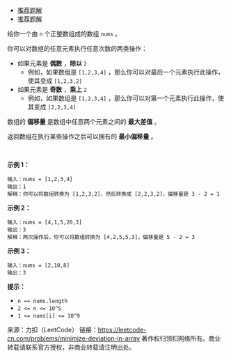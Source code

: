 * [推荐题解](https://leetcode-cn.com/problems/minimize-deviation-in-array/solution/you-xu-ji-he-you-xian-dui-lie-xun-huan-chu-li-by-m/)
* [推荐题解](https://leetcode-cn.com/problems/minimize-deviation-in-array/solution/shu-zu-de-zui-xiao-pian-yi-liang-by-zerotrac2/)

给你一个由 ```n``` 个正整数组成的数组 ```nums``` 。

你可以对数组的任意元素执行任意次数的两类操作：

* 如果元素是 **偶数** ，**除以** ```2```
    * 例如，如果数组是 ```[1,2,3,4]``` ，那么你可以对最后一个元素执行此操作，使其变成 ```[1,2,3,2]```
* 如果元素是 **奇数** ，**乘上** ```2```
    * 例如，如果数组是 ```[1,2,3,4]``` ，那么你可以对第一个元素执行此操作，使其变成 ```[2,2,3,4]```

数组的 **偏移量** 是数组中任意两个元素之间的 **最大差值** 。

返回数组在执行某些操作之后可以拥有的 **最小偏移量** 。

 

**示例 1：**
```
输入：nums = [1,2,3,4]
输出：1
解释：你可以将数组转换为 [1,2,3,2]，然后转换成 [2,2,3,2]，偏移量是 3 - 2 = 1
```
**示例 2：**
```
输入：nums = [4,1,5,20,3]
输出：3
解释：两次操作后，你可以将数组转换为 [4,2,5,5,3]，偏移量是 5 - 2 = 3
```
**示例 3：**
```
输入：nums = [2,10,8]
输出：3
```

**提示：**

* ```n == nums.length```
* ```2 <= n <= 10^5```
* ```1 <= nums[i] <= 10^9```

来源：力扣（LeetCode）
链接：https://leetcode-cn.com/problems/minimize-deviation-in-array
著作权归领扣网络所有。商业转载请联系官方授权，非商业转载请注明出处。
